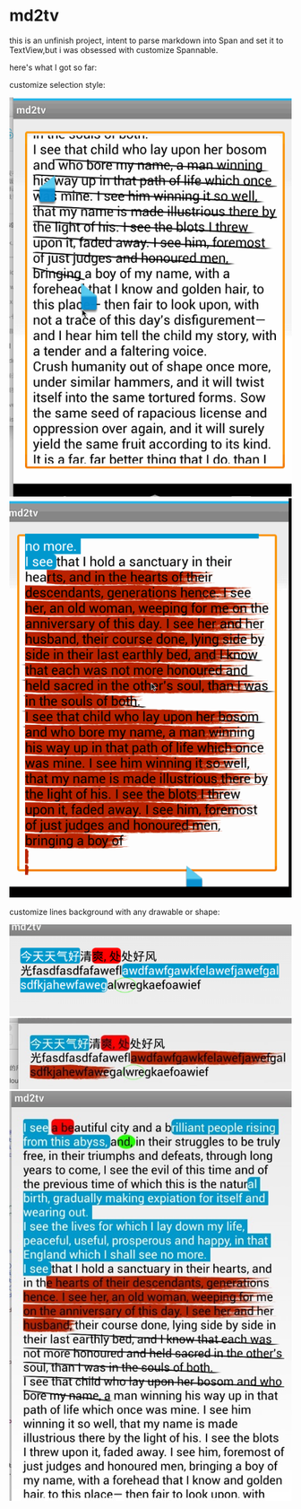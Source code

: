 # md2tv

this is an unfinish project, intent to parse markdown into Span and set it to TextView,but i was obsessed with customize Spannable.

here's what I got so far:

customize selection style:

![artgif1](https://github.com/7heaven/md2tv/blob/master/arts/art_gif_1.gif)
![artgif2](https://github.com/7heaven/md2tv/blob/master/arts/art_gif_2.gif)

customize lines background with any drawable or shape:

![art1](https://github.com/7heaven/md2tv/blob/master/arts/art1.png)
![art2](https://github.com/7heaven/md2tv/blob/master/arts/art2.jpg)
![art3](https://github.com/7heaven/md2tv/blob/master/arts/art3.jpg)
